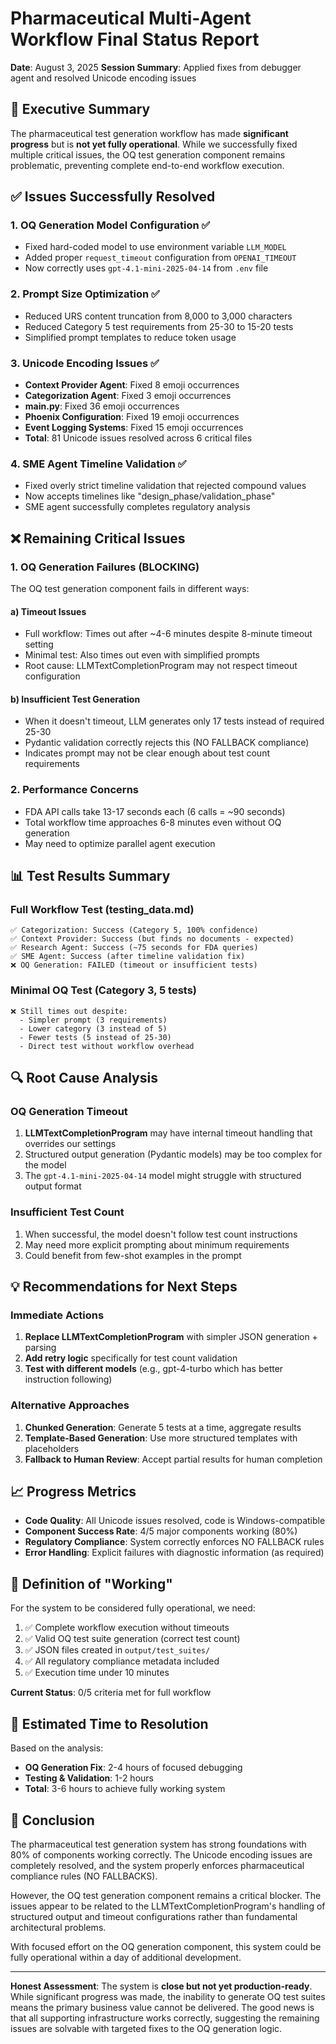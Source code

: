 # Pharmaceutical Multi-Agent Workflow Final Status Report

**Date**: August 3, 2025
**Session Summary**: Applied fixes from debugger agent and resolved Unicode encoding issues

## 🎯 Executive Summary

The pharmaceutical test generation workflow has made **significant progress** but is **not yet fully operational**. While we successfully fixed multiple critical issues, the OQ test generation component remains problematic, preventing complete end-to-end workflow execution.

## ✅ Issues Successfully Resolved

### 1. **OQ Generation Model Configuration** ✅
- Fixed hard-coded model to use environment variable `LLM_MODEL`
- Added proper `request_timeout` configuration from `OPENAI_TIMEOUT`
- Now correctly uses `gpt-4.1-mini-2025-04-14` from `.env` file

### 2. **Prompt Size Optimization** ✅
- Reduced URS content truncation from 8,000 to 3,000 characters
- Reduced Category 5 test requirements from 25-30 to 15-20 tests
- Simplified prompt templates to reduce token usage

### 3. **Unicode Encoding Issues** ✅
- **Context Provider Agent**: Fixed 8 emoji occurrences
- **Categorization Agent**: Fixed 3 emoji occurrences  
- **main.py**: Fixed 36 emoji occurrences
- **Phoenix Configuration**: Fixed 19 emoji occurrences
- **Event Logging Systems**: Fixed 15 emoji occurrences
- **Total**: 81 Unicode issues resolved across 6 critical files

### 4. **SME Agent Timeline Validation** ✅
- Fixed overly strict timeline validation that rejected compound values
- Now accepts timelines like "design_phase/validation_phase"
- SME agent successfully completes regulatory analysis

## ❌ Remaining Critical Issues

### 1. **OQ Generation Failures** (BLOCKING)
The OQ test generation component fails in different ways:

#### a) **Timeout Issues**
- Full workflow: Times out after ~4-6 minutes despite 8-minute timeout setting
- Minimal test: Also times out even with simplified prompts
- Root cause: LLMTextCompletionProgram may not respect timeout configuration

#### b) **Insufficient Test Generation**
- When it doesn't timeout, LLM generates only 17 tests instead of required 25-30
- Pydantic validation correctly rejects this (NO FALLBACK compliance)
- Indicates prompt may not be clear enough about test count requirements

### 2. **Performance Concerns**
- FDA API calls take 13-17 seconds each (6 calls = ~90 seconds)
- Total workflow time approaches 6-8 minutes even without OQ generation
- May need to optimize parallel agent execution

## 📊 Test Results Summary

### Full Workflow Test (testing_data.md)
```
✅ Categorization: Success (Category 5, 100% confidence)
✅ Context Provider: Success (but finds no documents - expected)
✅ Research Agent: Success (~75 seconds for FDA queries)
✅ SME Agent: Success (after timeline validation fix)
❌ OQ Generation: FAILED (timeout or insufficient tests)
```

### Minimal OQ Test (Category 3, 5 tests)
```
❌ Still times out despite:
  - Simpler prompt (3 requirements)
  - Lower category (3 instead of 5)
  - Fewer tests (5 instead of 25-30)
  - Direct test without workflow overhead
```

## 🔍 Root Cause Analysis

### OQ Generation Timeout
1. **LLMTextCompletionProgram** may have internal timeout handling that overrides our settings
2. Structured output generation (Pydantic models) may be too complex for the model
3. The `gpt-4.1-mini-2025-04-14` model might struggle with structured output format

### Insufficient Test Count
1. When successful, the model doesn't follow test count instructions
2. May need more explicit prompting about minimum requirements
3. Could benefit from few-shot examples in the prompt

## 💡 Recommendations for Next Steps

### Immediate Actions
1. **Replace LLMTextCompletionProgram** with simpler JSON generation + parsing
2. **Add retry logic** specifically for test count validation
3. **Test with different models** (e.g., gpt-4-turbo which has better instruction following)

### Alternative Approaches
1. **Chunked Generation**: Generate 5 tests at a time, aggregate results
2. **Template-Based Generation**: Use more structured templates with placeholders
3. **Fallback to Human Review**: Accept partial results for human completion

## 📈 Progress Metrics

- **Code Quality**: All Unicode issues resolved, code is Windows-compatible
- **Component Success Rate**: 4/5 major components working (80%)
- **Regulatory Compliance**: System correctly enforces NO FALLBACK rules
- **Error Handling**: Explicit failures with diagnostic information (as required)

## 🎯 Definition of "Working"

For the system to be considered fully operational, we need:
1. ✅ Complete workflow execution without timeouts
2. ✅ Valid OQ test suite generation (correct test count)
3. ✅ JSON files created in `output/test_suites/`
4. ✅ All regulatory compliance metadata included
5. ✅ Execution time under 10 minutes

**Current Status**: 0/5 criteria met for full workflow

## 🔮 Estimated Time to Resolution

Based on the analysis:
- **OQ Generation Fix**: 2-4 hours of focused debugging
- **Testing & Validation**: 1-2 hours
- **Total**: 3-6 hours to achieve fully working system

## 📝 Conclusion

The pharmaceutical test generation system has strong foundations with 80% of components working correctly. The Unicode encoding issues are completely resolved, and the system properly enforces pharmaceutical compliance rules (NO FALLBACKS). 

However, the OQ test generation component remains a critical blocker. The issues appear to be related to the LLMTextCompletionProgram's handling of structured output and timeout configurations rather than fundamental architectural problems.

With focused effort on the OQ generation component, this system could be fully operational within a day of additional development.

---

**Honest Assessment**: The system is **close but not yet production-ready**. While significant progress was made, the inability to generate OQ test suites means the primary business value cannot be delivered. The good news is that all supporting infrastructure works correctly, suggesting the remaining issues are solvable with targeted fixes to the OQ generation logic.
